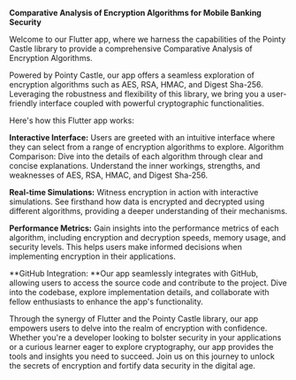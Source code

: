 **Comparative Analysis of Encryption Algorithms for Mobile Banking Security**

Welcome to our Flutter app, where we harness the capabilities of the Pointy Castle library to provide a comprehensive Comparative Analysis of Encryption Algorithms.

Powered by Pointy Castle, our app offers a seamless exploration of encryption algorithms such as AES, RSA, HMAC, and Digest Sha-256. Leveraging the robustness and flexibility of this library, we bring you a user-friendly interface coupled with powerful cryptographic functionalities.

Here's how this Flutter app works:

**Interactive Interface:** Users are greeted with an intuitive interface where they can select from a range of encryption algorithms to explore.
Algorithm Comparison: Dive into the details of each algorithm through clear and concise explanations. Understand the inner workings, strengths, and weaknesses of AES, RSA, HMAC, and Digest Sha-256.

**Real-time Simulations:** Witness encryption in action with interactive simulations. See firsthand how data is encrypted and decrypted using different algorithms, providing a deeper understanding of their mechanisms.

**Performance Metrics:** Gain insights into the performance metrics of each algorithm, including encryption and decryption speeds, memory usage, and security levels. This helps users make informed decisions when implementing encryption in their applications.

**GitHub Integration: **Our app seamlessly integrates with GitHub, allowing users to access the source code and contribute to the project. Dive into the codebase, explore implementation details, and collaborate with fellow enthusiasts to enhance the app's functionality.

Through the synergy of Flutter and the Pointy Castle library, our app empowers users to delve into the realm of encryption with confidence. Whether you're a developer looking to bolster security in your applications or a curious learner eager to explore cryptography, our app provides the tools and insights you need to succeed. Join us on this journey to unlock the secrets of encryption and fortify data security in the digital age.
